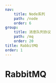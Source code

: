 ```yaml
---
nav:
    title: Node系列
    path: /node
    order: 6
group:
    title: 消息队列协议
    path: /mq
    order: 20    
title: RabbitMQ
order: 1
---
```


# RabbitMQ
